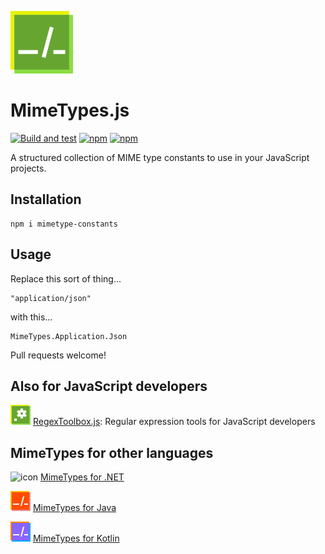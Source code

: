 ![icon](artwork/MimeTypes-icon-100.png)

# MimeTypes.js
[![Build and test](https://github.com/markwhitaker/MimeTypes.js/actions/workflows/build-and-test.yml/badge.svg)](https://github.com/markwhitaker/MimeTypes.js/actions/workflows/build-and-test.yml)
[![npm](https://img.shields.io/npm/v/mimetype-constants)](https://www.npmjs.com/package/mimetype-constants)
[![npm](https://img.shields.io/npm/dw/mimetype-constants)](https://www.npmjs.com/package/mimetype-constants)

A structured collection of MIME type constants to use in your JavaScript projects.

## Installation

```
npm i mimetype-constants
```

## Usage

Replace this sort of thing...

```
"application/json"
```

with this...

```
MimeTypes.Application.Json
```

Pull requests welcome!

## Also for JavaScript developers

![icon](https://raw.githubusercontent.com/markwhitaker/RegexToolbox.js/master/artwork/RegexToolbox-icon-32.png) [RegexToolbox.js](https://github.com/markwhitaker/RegexToolbox.js): Regular expression tools for JavaScript developers

## MimeTypes for other languages

![icon](https://raw.githubusercontent.com/markwhitaker/MimeTypes.NET/master/Artwork/MimeTypes-icon-32.png) [MimeTypes for .NET](https://github.com/markwhitaker/MimeTypes.NET)

![icon](https://raw.githubusercontent.com/markwhitaker/MimeTypes.Java/master/artwork/MimeTypes-icon-32.png) [MimeTypes for Java](https://github.com/markwhitaker/MimeTypes.Java)

![icon](https://raw.githubusercontent.com/markwhitaker/MimeTypes.kt/master/artwork/MimeTypes-icon-32.png) [MimeTypes for Kotlin](https://github.com/markwhitaker/MimeTypes.kt)
